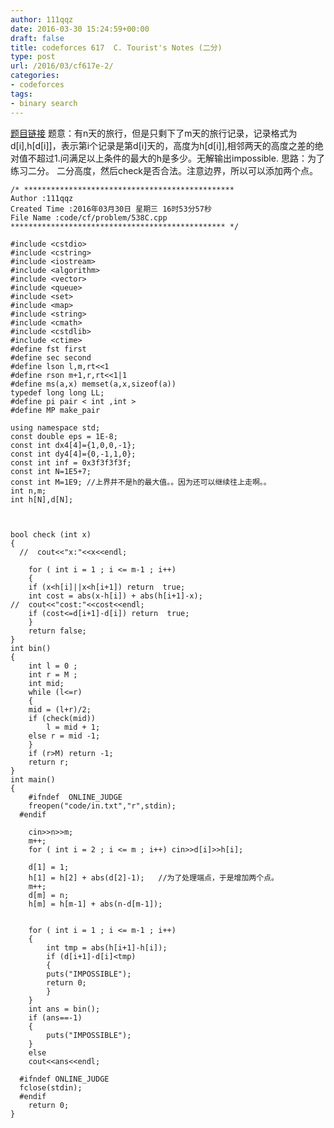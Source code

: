 ```yaml
---
author: 111qqz
date: 2016-03-30 15:24:59+00:00
draft: false
title: codeforces 617  C. Tourist's Notes (二分)
type: post
url: /2016/03/cf617e-2/
categories:
- codeforces
tags:
- binary search
---
```


[题目链接](https://111qqz.com/wordpress/2016/02/cf617e/)
题意：有n天的旅行，但是只剩下了m天的旅行记录，记录格式为d[i],h[d[i]]，表示第i个记录是第d[i]天的，高度为h[d[i]],相邻两天的高度之差的绝对值不超过1.问满足以上条件的最大的h是多少。无解输出impossible.
思路：为了练习二分。 二分高度，然后check是否合法。注意边界，所以可以添加两个点。
 

    
    /* ***********************************************
    Author :111qqz
    Created Time :2016年03月30日 星期三 16时53分57秒
    File Name :code/cf/problem/538C.cpp
    ************************************************ */
    
    #include <cstdio>
    #include <cstring>
    #include <iostream>
    #include <algorithm>
    #include <vector>
    #include <queue>
    #include <set>
    #include <map>
    #include <string>
    #include <cmath>
    #include <cstdlib>
    #include <ctime>
    #define fst first
    #define sec second
    #define lson l,m,rt<<1
    #define rson m+1,r,rt<<1|1
    #define ms(a,x) memset(a,x,sizeof(a))
    typedef long long LL;
    #define pi pair < int ,int >
    #define MP make_pair
    
    using namespace std;
    const double eps = 1E-8;
    const int dx4[4]={1,0,0,-1};
    const int dy4[4]={0,-1,1,0};
    const int inf = 0x3f3f3f3f;
    const int N=1E5+7;
    const int M=1E9; //上界并不是h的最大值。。因为还可以继续往上走啊。。
    int n,m;
    int h[N],d[N];
    
    
    
    bool check (int x)
    {
      //  cout<<"x:"<<x<<endl;
        
        for ( int i = 1 ; i <= m-1 ; i++)
        {
    	if (x<h[i]||x<h[i+1]) return  true;
    	int cost = abs(x-h[i]) + abs(h[i+1]-x);
    //	cout<<"cost:"<<cost<<endl;
    	if (cost<=d[i+1]-d[i]) return  true;
        }
        return false;
    }
    int bin()
    {
        int l = 0 ;
        int r = M ;
        int mid;
        while (l<=r)
        {
    	mid = (l+r)/2;
    	if (check(mid))
    	    l = mid + 1;
    	else r = mid -1;
        }
        if (r>M) return -1;
        return r;
    }
    int main()
    {
    	#ifndef  ONLINE_JUDGE 
    	freopen("code/in.txt","r",stdin);
      #endif
    
    	cin>>n>>m;
    	m++;
    	for ( int i = 2 ; i <= m ; i++) cin>>d[i]>>h[i];
    	
    	d[1] = 1;
    	h[1] = h[2] + abs(d[2]-1);   //为了处理端点，于是增加两个点。
    	m++;
    	d[m] = n;
    	h[m] = h[m-1] + abs(n-d[m-1]);
    	
    
    	for ( int i = 1 ; i <= m-1 ; i++)
    	{
    	    int tmp = abs(h[i+1]-h[i]);
    	    if (d[i+1]-d[i]<tmp)
    	    {
    		puts("IMPOSSIBLE");
    		return 0;
    	    }
    	}
    	int ans = bin();
    	if (ans==-1)
    	{
    	    puts("IMPOSSIBLE");
    	}
    	else
    	cout<<ans<<endl;
    
      #ifndef ONLINE_JUDGE  
      fclose(stdin);
      #endif
        return 0;
    }
    



